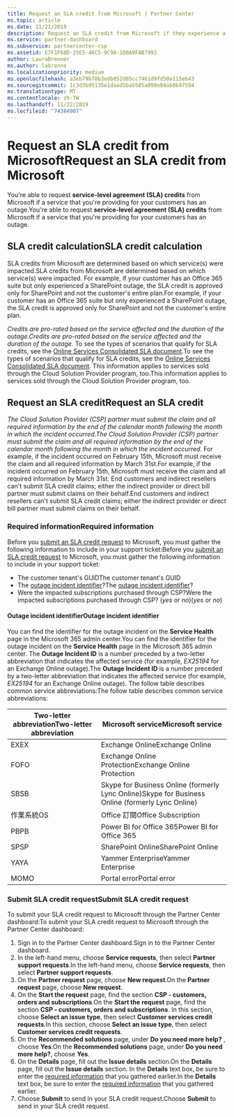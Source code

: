 ```yaml
---
title: Request an SLA credit from Microsoft | Partner Center
ms.topic: article
ms.date: 11/21/2019
description: Request an SLA credit from Microsoft if they experience a service outage.
ms.service: partner-dashboard
ms.subservice: partnercenter-csp
ms.assetid: E7F1F68D-25E5-46C5-9C98-1D0A9FAB7993
author: LauraBrenner
ms.author: labrenne
ms.localizationpriority: medium
ms.openlocfilehash: a3eb79b78b3edb052d85cc7461d9fd50a115eb43
ms.sourcegitcommit: 1c3d3b95135e1daad5ba5585a090e84ab0b97594
ms.translationtype: MT
ms.contentlocale: zh-TW
ms.lasthandoff: 11/22/2019
ms.locfileid: "74384907"
---
```

# <a name="request-an-sla-credit-from-microsoft"></a><span data-ttu-id="f1d81-103">Request an SLA credit from Microsoft</span><span class="sxs-lookup"><span data-stu-id="f1d81-103">Request an SLA credit from Microsoft</span></span> 

<span data-ttu-id="f1d81-104">You're able to request **service-level agreement (SLA) credits** from Microsoft if a service that you're providing for your customers has an outage.</span><span class="sxs-lookup"><span data-stu-id="f1d81-104">You're able to request **service-level agreement (SLA) credits** from Microsoft if a service that you're providing for your customers has an outage.</span></span>

## <a name="sla-credit-calculation"></a><span data-ttu-id="f1d81-105">SLA credit calculation</span><span class="sxs-lookup"><span data-stu-id="f1d81-105">SLA credit calculation</span></span>

<span data-ttu-id="f1d81-106">SLA credits from Microsoft are determined based on which service(s) were impacted.</span><span class="sxs-lookup"><span data-stu-id="f1d81-106">SLA credits from Microsoft are determined based on which service(s) were impacted.</span></span> <span data-ttu-id="f1d81-107">For example, if your customer has an Office 365 suite but only experienced a SharePoint outage, the SLA credit is approved only for SharePoint and not the customer's entire plan.</span><span class="sxs-lookup"><span data-stu-id="f1d81-107">For example, if your customer has an Office 365 suite but only experienced a SharePoint outage, the SLA credit is approved only for SharePoint and not the customer's entire plan.</span></span>

<span data-ttu-id="f1d81-108">*Credits are pro-rated based on the service affected and the duration of the outage.*</span><span class="sxs-lookup"><span data-stu-id="f1d81-108">*Credits are pro-rated based on the service affected and the duration of the outage.*</span></span> <span data-ttu-id="f1d81-109">To see the types of scenarios that qualify for SLA credits, see the [Online Services Consolidated SLA document](http://www.microsoftvolumelicensing.com/DocumentSearch.aspx?Mode=3&DocumentTypeId=37).</span><span class="sxs-lookup"><span data-stu-id="f1d81-109">To see the types of scenarios that qualify for SLA credits, see the [Online Services Consolidated SLA document](http://www.microsoftvolumelicensing.com/DocumentSearch.aspx?Mode=3&DocumentTypeId=37).</span></span> <span data-ttu-id="f1d81-110">This information applies to services sold through the Cloud Solution Provider program, too.</span><span class="sxs-lookup"><span data-stu-id="f1d81-110">This information applies to services sold through the Cloud Solution Provider program, too.</span></span>

## <a name="request-an-sla-credit"></a><span data-ttu-id="f1d81-111">Request an SLA credit</span><span class="sxs-lookup"><span data-stu-id="f1d81-111">Request an SLA credit</span></span>

<span data-ttu-id="f1d81-112">*The Cloud Solution Provider (CSP) partner must submit the claim and all required information by the end of the calendar month following the month in which the incident occurred.*</span><span class="sxs-lookup"><span data-stu-id="f1d81-112">*The Cloud Solution Provider (CSP) partner must submit the claim and all required information by the end of the calendar month following the month in which the incident occurred.*</span></span> <span data-ttu-id="f1d81-113">For example, if the incident occurred on February 15th, Microsoft must receive the claim and all required information by March 31st.</span><span class="sxs-lookup"><span data-stu-id="f1d81-113">For example, if the incident occurred on February 15th, Microsoft must receive the claim and all required information by March 31st.</span></span> <span data-ttu-id="f1d81-114">End customers and indirect resellers can't submit SLA credit claims; either the indirect provider or direct bill partner must submit claims on their behalf.</span><span class="sxs-lookup"><span data-stu-id="f1d81-114">End customers and indirect resellers can't submit SLA credit claims; either the indirect provider or direct bill partner must submit claims on their behalf.</span></span>

### <a name="required-information"></a><span data-ttu-id="f1d81-115">Required information</span><span class="sxs-lookup"><span data-stu-id="f1d81-115">Required information</span></span>

<span data-ttu-id="f1d81-116">Before you [submit an SLA credit request](#submit-sla-credit-request) to Microsoft, you must gather the following information to include in your support ticket:</span><span class="sxs-lookup"><span data-stu-id="f1d81-116">Before you [submit an SLA credit request](#submit-sla-credit-request) to Microsoft, you must gather the following information to include in your support ticket:</span></span>

- <span data-ttu-id="f1d81-117">The customer tenant's GUID</span><span class="sxs-lookup"><span data-stu-id="f1d81-117">The customer tenant's GUID</span></span>
- <span data-ttu-id="f1d81-118">The [outage incident identifier](#outage-incident-identifier)?</span><span class="sxs-lookup"><span data-stu-id="f1d81-118">The [outage incident identifier](#outage-incident-identifier)?</span></span>
- <span data-ttu-id="f1d81-119">Were the impacted subscriptions purchased through CSP?</span><span class="sxs-lookup"><span data-stu-id="f1d81-119">Were the impacted subscriptions purchased through CSP?</span></span> <span data-ttu-id="f1d81-120">(*yes* or *no*)</span><span class="sxs-lookup"><span data-stu-id="f1d81-120">(*yes* or *no*)</span></span>

#### <a name="outage-incident-identifier"></a><span data-ttu-id="f1d81-121">Outage incident identifier</span><span class="sxs-lookup"><span data-stu-id="f1d81-121">Outage incident identifier</span></span>

<span data-ttu-id="f1d81-122">You can find the identifier for the outage incident on the **Service Health** page in the Microsoft 365 admin center.</span><span class="sxs-lookup"><span data-stu-id="f1d81-122">You can find the identifier for the outage incident on the **Service Health** page in the Microsoft 365 admin center.</span></span> <span data-ttu-id="f1d81-123">The **Outage Incident ID** is a number preceded by a two-letter abbreviation that indicates the affected service (for example, *EX25194* for an Exchange Online outage).</span><span class="sxs-lookup"><span data-stu-id="f1d81-123">The **Outage Incident ID** is a number preceded by a two-letter abbreviation that indicates the affected service (for example, *EX25194* for an Exchange Online outage).</span></span> <span data-ttu-id="f1d81-124">The follow table describes common service abbreviations:</span><span class="sxs-lookup"><span data-stu-id="f1d81-124">The follow table describes common service abbreviations:</span></span>

| <span data-ttu-id="f1d81-125">Two-letter abbreviation</span><span class="sxs-lookup"><span data-stu-id="f1d81-125">Two-letter abbreviation</span></span> | <span data-ttu-id="f1d81-126">Microsoft service</span><span class="sxs-lookup"><span data-stu-id="f1d81-126">Microsoft service</span></span> |
| ----------------------- | ----------------- |
| <span data-ttu-id="f1d81-127">EX</span><span class="sxs-lookup"><span data-stu-id="f1d81-127">EX</span></span> | <span data-ttu-id="f1d81-128">Exchange Online</span><span class="sxs-lookup"><span data-stu-id="f1d81-128">Exchange Online</span></span> |
| <span data-ttu-id="f1d81-129">FO</span><span class="sxs-lookup"><span data-stu-id="f1d81-129">FO</span></span> | <span data-ttu-id="f1d81-130">Exchange Online Protection</span><span class="sxs-lookup"><span data-stu-id="f1d81-130">Exchange Online Protection</span></span> |
| <span data-ttu-id="f1d81-131">SB</span><span class="sxs-lookup"><span data-stu-id="f1d81-131">SB</span></span> | <span data-ttu-id="f1d81-132">Skype for Business Online (formerly Lync Online)</span><span class="sxs-lookup"><span data-stu-id="f1d81-132">Skype for Business Online (formerly Lync Online)</span></span> |
| <span data-ttu-id="f1d81-133">作業系統</span><span class="sxs-lookup"><span data-stu-id="f1d81-133">OS</span></span> | <span data-ttu-id="f1d81-134">Office 訂閱</span><span class="sxs-lookup"><span data-stu-id="f1d81-134">Office Subscription</span></span> |
| <span data-ttu-id="f1d81-135">PB</span><span class="sxs-lookup"><span data-stu-id="f1d81-135">PB</span></span> | <span data-ttu-id="f1d81-136">Power BI for Office 365</span><span class="sxs-lookup"><span data-stu-id="f1d81-136">Power BI for Office 365</span></span> |
| <span data-ttu-id="f1d81-137">SP</span><span class="sxs-lookup"><span data-stu-id="f1d81-137">SP</span></span> | <span data-ttu-id="f1d81-138">SharePoint Online</span><span class="sxs-lookup"><span data-stu-id="f1d81-138">SharePoint Online</span></span> |
| <span data-ttu-id="f1d81-139">YA</span><span class="sxs-lookup"><span data-stu-id="f1d81-139">YA</span></span> | <span data-ttu-id="f1d81-140">Yammer Enterprise</span><span class="sxs-lookup"><span data-stu-id="f1d81-140">Yammer Enterprise</span></span> |
| <span data-ttu-id="f1d81-141">MO</span><span class="sxs-lookup"><span data-stu-id="f1d81-141">MO</span></span> | <span data-ttu-id="f1d81-142">Portal error</span><span class="sxs-lookup"><span data-stu-id="f1d81-142">Portal error</span></span> |

### <a name="submit-sla-credit-request"></a><span data-ttu-id="f1d81-143">Submit SLA credit request</span><span class="sxs-lookup"><span data-stu-id="f1d81-143">Submit SLA credit request</span></span>

<span data-ttu-id="f1d81-144">To submit your SLA credit request to Microsoft through the Partner Center dashboard:</span><span class="sxs-lookup"><span data-stu-id="f1d81-144">To submit your SLA credit request to Microsoft through the Partner Center dashboard:</span></span>

1. <span data-ttu-id="f1d81-145">Sign in to the Partner Center dashboard.</span><span class="sxs-lookup"><span data-stu-id="f1d81-145">Sign in to the Partner Center dashboard.</span></span>
2. <span data-ttu-id="f1d81-146">In the left-hand menu, choose **Service requests**, then select **Partner support requests**.</span><span class="sxs-lookup"><span data-stu-id="f1d81-146">In the left-hand menu, choose **Service requests**, then select **Partner support requests**.</span></span>
3. <span data-ttu-id="f1d81-147">On the **Partner request** page, choose **New request**.</span><span class="sxs-lookup"><span data-stu-id="f1d81-147">On the **Partner request** page, choose **New request**.</span></span>
4. <span data-ttu-id="f1d81-148">On the **Start the request** page, find the section **CSP - customers, orders and subscriptions**.</span><span class="sxs-lookup"><span data-stu-id="f1d81-148">On the **Start the request** page, find the section **CSP - customers, orders and subscriptions**.</span></span> <span data-ttu-id="f1d81-149">In this section, choose **Select an issue type**, then select **Customer services credit requests**.</span><span class="sxs-lookup"><span data-stu-id="f1d81-149">In this section, choose **Select an issue type**, then select **Customer services credit requests**.</span></span>
5. <span data-ttu-id="f1d81-150">On the **Recommended solutions** page, under **Do you need more help?** , choose **Yes**.</span><span class="sxs-lookup"><span data-stu-id="f1d81-150">On the **Recommended solutions** page, under **Do you need more help?**, choose **Yes**.</span></span>
6. <span data-ttu-id="f1d81-151">On the **Details** page, fill out the **Issue details** section.</span><span class="sxs-lookup"><span data-stu-id="f1d81-151">On the **Details** page, fill out the **Issue details** section.</span></span> <span data-ttu-id="f1d81-152">In the **Details** text box, be sure to enter the [required information](#required-information) that you gathered earlier.</span><span class="sxs-lookup"><span data-stu-id="f1d81-152">In the **Details** text box, be sure to enter the [required information](#required-information) that you gathered earlier.</span></span>
7. <span data-ttu-id="f1d81-153">Choose **Submit** to send in your SLA credit request.</span><span class="sxs-lookup"><span data-stu-id="f1d81-153">Choose **Submit** to send in your SLA credit request.</span></span>
